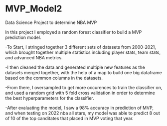 # MVP_Model2
Data Science Project to determine NBA MVP

In this project I employed a random forest classifier to build a MVP prediction model. 

-To Start, I stringed together 3 different sets of datasets from 2000-2021, which brought together multiple statistics including player stats, team stats, and advanced NBA metrics.

-I then cleaned the data and generated multiple new features as the datasets merged together, with the help of a map to build one big dataframe based on the common columns in the datasets.

-From there, I oversampled to get more occurences to train the classifier on, and used a random grid with 5 fold cross validation in order to determine the best hyperparameters for the classifier.

-After evaluating the model, I saw a 98% accuracy in prediction of MVP, and when testing on 2022 nba all stars, my model was able to predict 8 out of 10 of the top canditates that placed in MVP voting that year.
